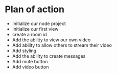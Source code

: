 # Plan of action

- Initialize our node project
- Initialize our first view
- create a room id
- Add the ability to view our own video
- Add ability to allow others to stream their video
- Add styling
- Add the ability to create messages
- Add mute button
- Add video button
